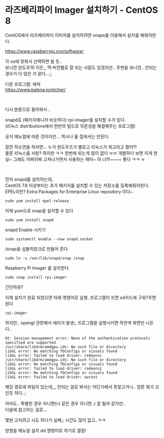 # 라즈베리파이 Imager 설치하기 - CentOS 8
CentOS에서 라즈베리파이 이미저를 설치하려면 snaps를 이용해서 설치를 해줘야한다.  

https://www.raspberrypi.org/software/

각 os에 맞춰서 선택하면 될 듯..  
보니깐 윈도우10 이든,, 맥 버전별로 잘 되는 사람도 있겠지만..
주변을 보니깐.. 안되는 경우가 더 많은 거 같다...;;

다른 프로그램:  에쳐   
https://www.balena.io/etcher/

<br>

다시 본론으로 돌아와서 ..  

snapd로 (패키지매니저 비슷하다) rpi-imager를 설치할 수가 있다.  
(리눅스 distributions에서 한번의 빌드로 의존성을 해결해주는 프로그램)  

공식 매뉴얼에 따른 것이지만... 역시나 울 집에서는 안된다.   

잠깐 하소연을 하자면... 누가 윈도우즈가 별로고 리눅스가 최고라고 했어?!  
물론 리눅스를 사랑? 하지만 ㅋㅋ 한번에 되는게 많이 없다 ㅠㅠ 개발하다 보면 이게 현실~
그래도 어찌어찌 고쳐나가면서 사용하는 재미~ 아 너무~~~~ 좋다 ㅋㅋ ㅠ

<br>

먼저 snapd를 설치하는데,   
CentOS 7.6 이상부터는 추가 패키지를 설치할 수 있는 저장소를 등록해줘야한다.  
EPEL이란? Extra Packages for Enterprise Linux repository 이다~

```
sudo yum install epel-release
```

이제 yum으로 snap을 설치할 수 있다
```
sudo yum install snapd
```

snapd Enable 시키기
```
sudo systemctl enable --now snapd.socket
```

/snap을 심볼릭링크로 만들어 준다
```
sudo ln -s /var/lib/snapd/snap /snap
```

Raspberry Pi Imager 를 설치한다
```
sudo snap install rpi-imager
```
간단하쥬?

이제 설치가 완료 되었으면 아래 명령어로 실행. 프로그램이 뜨면 sd카드에 구워?주면 된다
```
rpi-imager 
```

하지만.. opengl 관련해서 에러가 발생;; 프로그램을 실행시키면 하얀색 화면만 나온다..

```
Qt: Session management error: None of the authentication protocols specified are supported
/usr/share/libdrm/amdgpu.ids: No such file or directory
libGL error: No matching fbConfigs or visuals found
libGL error: failed to load driver: radeonsi
/usr/share/libdrm/amdgpu.ids: No such file or directory
libGL error: No matching fbConfigs or visuals found
libGL error: failed to load driver: radeonsi
libGL error: No matching fbConfigs or visuals found
libGL error: failed to load driver: swrast
```

해당 경로에 파일이 있는데,,, 안되는 걸로 봐서는 어딘가에서 못찾고거나.. 암튼 뭐가 꼬인듯 하다..;

아마도.. 특별한 경우 아니면(나 같은 경우 아니면..) 잘 될꺼 같지만..   
다음에 참고하는 걸로...  

몇번 고치려고 시도 하다가 실패;; 시간도 많이 없고..ㅋㅋ 


방향을 매뉴얼 설치 dd 명령어로 하기로 결정!





